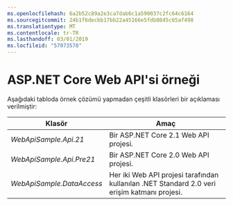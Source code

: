 ```yaml
---
ms.openlocfilehash: 6a2b52c89a2e3ca7dab6c1a590037c2fc64c6164
ms.sourcegitcommit: 24b1f6decbb17bb22a45166e5fdb0845c65af498
ms.translationtype: MT
ms.contentlocale: tr-TR
ms.lasthandoff: 03/01/2019
ms.locfileid: "57073578"
---
```

# <a name="aspnet-core-web-api-sample"></a>ASP.NET Core Web API'si örneği

Aşağıdaki tabloda örnek çözümü yapmadan çeşitli klasörleri bir açıklaması verilmiştir:


|              Klasör              |                                        Amaç                                        |
|----------------------------------|---------------------------------------------------------------------------------------|
|   <em>WebApiSample.Api.21</em>   |                         Bir ASP.NET Core 2.1 Web API projesi.                          |
| <em>WebApiSample.Api.Pre21</em>  |                         Bir ASP.NET Core 2.0 Web API projesi.                          |
| <em>WebApiSample.DataAccess</em> | Her iki Web API projesi tarafından kullanılan .NET Standard 2.0 veri erişim katmanı projesi. |

